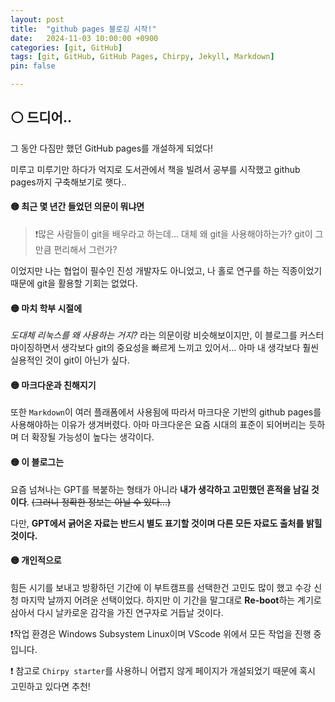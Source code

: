 ```yaml
---
layout: post
title:  "github pages 블로깅 시작!"
date:   2024-11-03 10:00:00 +0900
categories: [git, GitHub]
tags: [git, GitHub, GitHub Pages, Chirpy, Jekyll, Markdown]
pin: false

---
```

## ⚪ 드디어..
그 동안 다짐만 했던 GitHub pages를 개설하게 되었다! 

미루고 미루기만 하다가 억지로 도서관에서 책을 빌려서 공부를 시작했고 github pages까지 구축해보기로 햇다..

#### 🟡 최근 몇 년간 들었던 의문이 뭐냐면
> ❗많은 사람들이 git을 배우라고 하는데... 대체 왜 git을 사용해야하는가? git이 그만큼 편리해서 그런가?  

이었지만 나는 협업이 필수인 진성 개발자도 아니었고, 나 홀로 연구를 하는 직종이었기 때문에 git을 활용할 기회는 없었다. 


#### 🟡 마치 학부 시절에
*도대체 리눅스를 왜 사용하는 거지?* 라는 의문이랑 비슷해보이지만, 이 블로그를 커스터마이징하면서 생각보다 git의 중요성을 빠르게 느끼고 있어서... 아마 내 생각보다 훨씬 실용적인 것이 git이 아닌가 싶다.


#### 🟡 마크다운과 친해지기
또한 `Markdown`이 여러 플래폼에서 사용됨에 따라서 마크다운 기반의 github pages를 사용해야하는 이유가 생겨버렸다. 아마 마크다운은 요즘 시대의 표준이 되어버리는 듯하며 더 확장될 가능성이 높다는 생각이다.


#### 🟡 이 블로그는 
요즘 넘쳐나는 GPT를 복붙하는 형태가 아니라 **내가 생각하고 고민했던 흔적을 남길 것이다**. ~~(그러니 정확한 정보는 아닐 수 있다...)~~

다만, **GPT에서 긁어온 자료는 반드시 별도 표기할 것이며 다른 모든 자료도 출처를 밝힐 것이다.**


#### 🟡 개인적으로 
힘든 시기를 보내고 방황하던 기간에 이 부트캠프를 선택한건 고민도 많이 했고 수강 신청 마지막 날까지 어려운 선택이었다. 하지만 이 기간을 말그대로 **Re-boot**하는 계기로 삼아서 다시 날카로운 감각을 가진 연구자로 거듭날 것이다.

 
❗작업 환경은 Windows Subsystem Linux이며 VScode 위에서 모든 작업을 진행 중입니다.

❗ 참고로 `Chirpy starter`를 사용하니 어렵지 않게 페이지가 개설되었기 때문에 혹시 고민하고 있다면 추천!